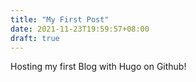 ```yaml
---
title: "My First Post"
date: 2021-11-23T19:59:57+08:00
draft: true
---
```


Hosting my first Blog with Hugo on Github!
